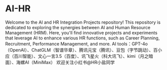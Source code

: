 # AI-HR
 Welcome to the AI and HR Integration Projects repository! This repository is dedicated to exploring the synergies between AI and Human Resource Management (HRM). Here, you'll find innovative projects and experiments that leverage AI to enhance various HR functions, such as Career Planning, Recruitment, Performance Management, and more. 
 AI tools：GPT-4o（OpenAI）、ChatGLM（智谱华章）、腾讯元宝（腾讯）、豆包（字节跳动）、百小应（百川智能）、文心一言3.5（百度）、讯飞星火（科大讯飞）、kimi（月之暗面）、海螺AI（MiniMax）
欢迎关注小红书@HR小盐同学
